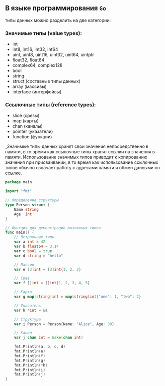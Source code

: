 ## В языке программирования `Go`
типы данных можно разделить на две категории:

###  Значимые типы (value types):

+ int
+ int8, int16, int32, int64
+ uint, uint8, uint16, uint32, uint64, uintptr
+ float32, float64
+ complex64, complex128
+ bool
+ string
+ struct (составные типы данных)
+ array (массивы)
+ interface (интерфейсы)

### Ссылочные типы (reference types):

+ slice (срезы)
+ map (карты)
+ chan (каналы)
+ pointer (указатели)
+ function (функции)

_Значимые типы данных хранят свои значения непосредственно в памяти, в то время как ссылочные типы
хранят ссылки на значения в памяти. Использование значимых типов приводит к копированию значения при присваивании,
в то время как использование ссылочных типов обычно означает работу с адресами памяти и обмен данными по ссылке.

```go
package main

import "fmt"

// Определение структуры
type Person struct {
    Name string
    Age  int
}

// Функция для демонстрации различных типов
func main() {
    // Встроенные типы
    var a int = 42
    var b float64 = 3.14
    var c bool = true
    var d string = "hello"

    // Массив
    var e [3]int = [3]int{1, 2, 3}

    // Срез
    var f []int = []int{1, 2, 3, 4, 5}

    // Карта
    var g map[string]int = map[string]int{"one": 1, "two": 2}

    // Указатель
    var h *int = &a

    // Структура
    var i Person = Person{Name: "Alice", Age: 30}

    // Канал
    var j chan int = make(chan int)

    fmt.Println(a, b, c, d)
    fmt.Println(e)
    fmt.Println(f)
    fmt.Println(g)
    fmt.Println(*h)
    fmt.Println(i)
    fmt.Println(j)
}
```